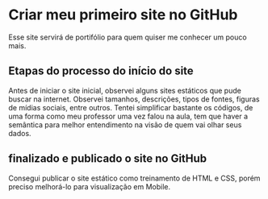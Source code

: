 # Criar meu primeiro site no GitHub
Esse site servirá de portifólio para quem quiser me conhecer um pouco mais.

## Etapas do processo do início do site
Antes de iniciar o site inicial, observei alguns sites estáticos que pude buscar na internet.
Observei tamanhos, descrições, tipos de fontes, figuras de mídias sociais, entre outros.
Tentei simplificar bastante os códigos, de uma forma como meu professor uma vez falou na aula, tem que haver a semântica para melhor entendimento na visão de quem vai olhar seus dados.
## finalizado e publicado o site no GitHub
Consegui publicar o site estático como treinamento de HTML e CSS, porém preciso melhorá-lo para visualização em Mobile.